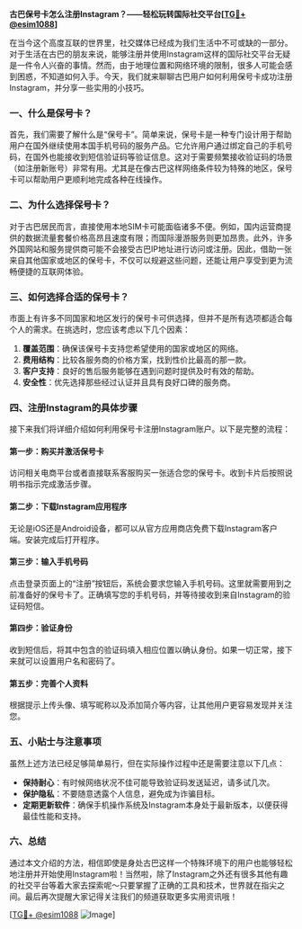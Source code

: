 **古巴保号卡怎么注册Instagram？——轻松玩转国际社交平台[[TG💪+ @esim1088](https://t.me/s/esim1088)]**

在当今这个高度互联的世界里，社交媒体已经成为我们生活中不可或缺的一部分。对于生活在古巴的朋友来说，能够注册并使用Instagram这样的国际社交平台无疑是一件令人兴奋的事情。然而，由于地理位置和网络环境的限制，很多人可能会感到困惑，不知道如何入手。今天，我们就来聊聊古巴用户如何利用保号卡成功注册Instagram，并分享一些实用的小技巧。

### 一、什么是保号卡？

首先，我们需要了解什么是“保号卡”。简单来说，保号卡是一种专门设计用于帮助用户在国外继续使用本国手机号码的服务产品。它允许用户通过绑定自己的手机号码，在国外也能接收到短信验证码等验证信息。这对于需要频繁接收验证码的场景（如注册新账号）非常有用。尤其是在像古巴这样网络条件较为特殊的地区，保号卡可以帮助用户更顺利地完成各种在线操作。

### 二、为什么选择保号卡？

对于古巴居民而言，直接使用本地SIM卡可能面临诸多不便。例如，国内运营商提供的数据流量套餐价格高昂且速度有限；而国际漫游服务则更加昂贵。此外，许多外国网站和服务提供商可能不会接受古巴IP地址进行访问或注册。因此，借助一张来自其他国家或地区的保号卡，不仅可以规避这些问题，还能让用户享受到更为流畅便捷的互联网体验。

### 三、如何选择合适的保号卡？

市面上有许多不同国家和地区发行的保号卡可供选择，但并不是所有选项都适合每个人的需求。在挑选时，您应该考虑以下几个因素：

1. **覆盖范围**：确保该保号卡支持您希望使用的国家或地区的网络。
2. **费用结构**：比较各服务商的价格方案，找到性价比最高的那一款。
3. **客户支持**：良好的售后服务能够在遇到问题时提供及时有效的帮助。
4. **安全性**：优先选择那些经过认证并且具有良好口碑的服务商。

### 四、注册Instagram的具体步骤

接下来我们将详细介绍如何利用保号卡注册Instagram账户。以下是完整的流程：

#### 第一步：购买并激活保号卡
访问相关电商平台或者直接联系客服购买一张适合您的保号卡。收到卡片后按照说明书指示完成激活步骤。

#### 第二步：下载Instagram应用程序
无论是iOS还是Android设备，都可以从官方应用商店免费下载Instagram客户端。安装完成后打开程序。

#### 第三步：输入手机号码
点击登录页面上的“注册”按钮后，系统会要求您输入手机号码。这里就需要用到之前准备好的保号卡了。正确填写您的手机号码，并等待接收到来自Instagram的验证码短信。

#### 第四步：验证身份
收到短信后，将其中包含的验证码填入相应位置以确认身份。如果一切正常，接下来就可以设置用户名和密码了。

#### 第五步：完善个人资料
根据提示上传头像、填写昵称以及添加简介等内容，让其他用户更容易发现并关注您。

### 五、小贴士与注意事项

虽然上述方法已经足够简单易行，但在实际操作过程中还是需要注意以下几点：

- **保持耐心**：有时候网络状况不佳可能导致验证码发送延迟，请多试几次。
- **保护隐私**：不要随意透露个人信息，避免成为诈骗目标。
- **定期更新软件**：确保手机操作系统及Instagram本身处于最新版本，以便获得最佳性能和支持。

### 六、总结

通过本文介绍的方法，相信即使是身处古巴这样一个特殊环境下的用户也能够轻松地注册并开始使用Instagram啦！当然啦，除了Instagram之外还有很多其他有趣的社交平台等着大家去探索呢～只要掌握了正确的工具和技术，世界就在指尖之间。最后再次提醒大家记得关注我们的频道获取更多实用资讯哦！

[[TG💪+ @esim1088](https://t.me/s/esim1088) ![Image](https://i.postimg.cc/4NQfJmqS/Snipaste-2025-05-13-00-14-12.png)]